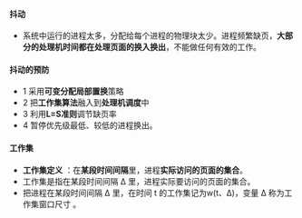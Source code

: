 #### 抖动

* 系统中运行的进程太多，分配给每个进程的物理块太少。进程频繁缺页，**大部分的处理机时间都在处理页面的换入换出**，不能做任何有效的工作。

#### 抖动的预防

* 1 采用**可变分配局部置换**策略
* 2 把**工作集算法**融入到**处理机调度**中
* 3 利用**L=S准则**调节缺页率
* 4 暂停优先级最低、较低的进程换出。

#### 工作集

* **工作集定义** ：在**某段时间间隔**里，进程**实际访问的页面的集合**。
* 工作集是指在某段时间间隔 ∆ 里，进程实际要访问的页面的集合。
* 把进程在某段时间间隔 ∆ 里，在时间 t 的工作集记为w(t、∆)，变量 ∆ 称为工作集窗口尺寸 。

